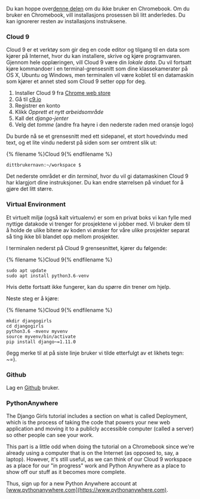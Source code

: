 Du kan hoppe over[denne delen](http://tutorial.djangogirls.org/en/installation/#install-python) om du ikke bruker en Chromebook. Om du bruker en Chromebook, vill installasjons prosessen bli litt anderledes. Du kan ignorerer resten av installasjons instruksene.

### Cloud 9

Cloud 9 er et verktøy som gir deg en code editor og tilgang til en data som kjører på Internet, hvor du kan installere, skrive og kjøre programvaren. Gjennom hele opplæringen, vill Cloud 9 være din *lokale data*. Du vil fortsatt kjøre kommandoer i en terminal-grensesnitt som dine klassekamerater på OS X, Ubuntu og Windows, men terminalen vil være koblet til en datamaskin som kjører et annet sted som Cloud 9 setter opp for deg.

1. Installer Cloud 9 fra [Chrome web store](https://chrome.google.com/webstore/detail/cloud9/nbdmccoknlfggadpfkmcpnamfnbkmkcp)
2. Gå til [c9.io](https://c9.io)
3. Registrer en konto
4. Klikk *Opprett et nytt arbeidsområde*
5. Kall det *django-jenter*
6. Velg det *tomme* (andre fra høyre i den nederste raden med oransje logo)

Du burde nå se et grensesnitt med ett sidepanel, et stort hovedvindu med text, og et lite vindu nederst på siden som ser omtrent slik ut:

{% filename %}Cloud 9{% endfilename %}

    dittbrukernavn:~/workspace $
    

Det nederste området er din *terminal*, hvor du vil gi datamaskinen Cloud 9 har klargjort dine instruksjoner. Du kan endre størrelsen på vinduet for å gjøre det litt større.

### Virtual Environment

Et virtuelt miljø (også kalt virtualenv) er som en privat boks vi kan fylle med nyttige datakode vi trenger for prosjektene vi jobber med. Vi bruker dem til å holde de ulike bitene av koden vi ønsker for våre ulike prosjekter separat så ting ikke bli blandet opp mellom prosjekter.

I terminalen nederst på Cloud 9 grensesnittet, kjører du følgende:

{% filename %}Cloud 9{% endfilename %}

    sudo apt update
    sudo apt install python3.6-venv
    

Hvis dette fortsatt ikke fungerer, kan du spørre din trener om hjelp.

Neste steg er å kjøre:

{% filename %}Cloud 9{% endfilename %}

    mkdir djangogirls
    cd djangogirls
    python3.6 -mvenv myvenv
    source myvenv/bin/activate
    pip install django~=1.11.0
    

(legg merke til at på siste linje bruker vi tilde etterfulgt av et likhets tegn: ~=).

### Github

Lag en [Github](https://github.com) bruker.

### PythonAnywhere

The Django Girls tutorial includes a section on what is called Deployment, which is the process of taking the code that powers your new web application and moving it to a publicly accessible computer (called a server) so other people can see your work.

This part is a little odd when doing the tutorial on a Chromebook since we're already using a computer that is on the Internet (as opposed to, say, a laptop). However, it's still useful, as we can think of our Cloud 9 workspace as a place for our "in progress" work and Python Anywhere as a place to show off our stuff as it becomes more complete.

Thus, sign up for a new Python Anywhere account at [www.pythonanywhere.com](https://www.pythonanywhere.com).